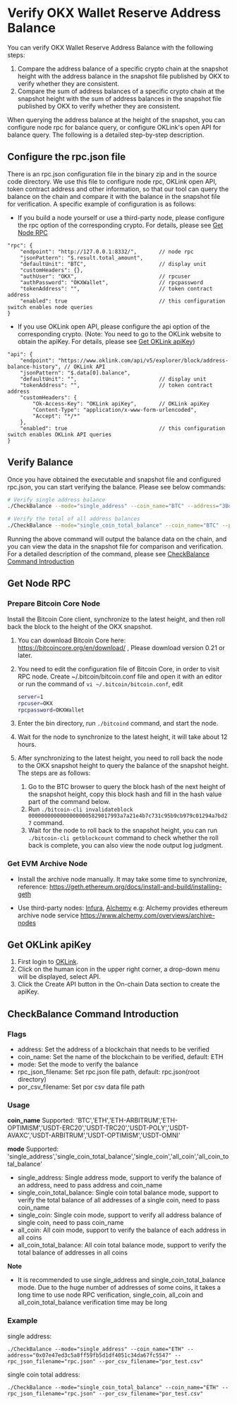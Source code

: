 # Verify OKX Wallet Reserve Address Balance

You can verify OKX Wallet Reserve Address Balance with the following steps:
1. Compare the address balance of a specific crypto chain at the snapshot height with the address balance in the snapshot file published by OKX to verify whether they are consistent.
2. Compare the sum of address balances of a specific crypto chain at the snapshot height with the sum of address balances in the snapshot file published by OKX to verify whether they are consistent.

When querying the address balance at the height of the snapshot, you can configure node rpc for balance query, or configure OKLink's open API for balance query. The following is a detailed step-by-step description.

## Configure the rpc.json file

There is an rpc.json configuration file in the binary zip and in the source code directory. We use this file to configure node rpc, OKLink open API, token contract address and other information, so that our tool can query the balance on the chain and compare it with the balance in the snapshot file for verification. A specific example of configuration is as follows:

- If you build a node yourself or use a third-party node, please configure the rpc option of the corresponding crypto. For details, please see [Get Node RPC](#get-node-rpc)

```text
"rpc": {
    "endpoint": "http://127.0.0.1:8332/",       // node rpc
    "jsonPattern": "$.result.total_amount",
    "defaultUnit": "BTC",                       // display unit
    "customHeaders": {},
    "authUser": "OKX",                          // rpcuser
    "authPassword": "OKXWallet",                // rpcpassword
    "tokenAddress": "",                         // token contract address
    "enabled": true                             // this configuration switch enables node queries
}
```

- If you use OKLink open API, please configure the api option of the corresponding crypto. (Note: You need to go to the OKLink website to obtain the apiKey. For details, please see [Get OKLink apiKey](#get-oklink-apikey))

```text
"api": {
    "endpoint": "https://www.oklink.com/api/v5/explorer/block/address-balance-history", // OKLink API
    "jsonPattern": "$.data[0].balance",
    "defaultUnit": "",                          // display unit
    "tokenAddress": "",                         // token contract address
    "customHeaders": {
        "Ok-Access-Key": "OKLink apiKey",       // OKLink apiKey
        "Content-Type": "application/x-www-form-urlencoded",
        "Accept": "*/*"
    },
    "enabled": true                             // this configuration switch enables OKLink API queries
}
```

## Verify Balance

Once you have obtained the executable and snapshot file and configured rpc.json, you can start verifying the balance. Please see below commands:

```bash
# Verify single address balance
./CheckBalance --mode="single_address" --coin_name="BTC" --address="3BdEq8vnX1o1J4Zpwj6wkPh5FxrgxLAibr" --por_csv_filename=okx_por_20221116.csv

# Verify the total of all address balances
./CheckBalance --mode="single_coin_total_balance" --coin_name="BTC" --por_csv_filename=okx_por_20221116.csv

```

Running the above command will output the balance data on the chain, and you can view the data in the snapshot file for comparison and verification. For a detailed description of the command, please see [CheckBalance Command Introduction](#checkbalance-command-introduction)

## Get Node RPC

### Prepare Bitcoin Core Node

Install the Bitcoin Core client, synchronize to the latest height, and then roll back the block to the height of the OKX snapshot.

1. You can download Bitcoin Core here: <https://bitcoincore.org/en/download/> , Please download version 0.21 or later.
2. You need to edit the configuration file of Bitcoin Core, in order to visit RPC node. Create ~/.bitcoin/bitcoin.conf file and open it with an editor or run the command of `vi ~/.bitcoin/bitcoin.conf`, edit

    ```bash
    server=1
    rpcuser=OKX
    rpcpassword=OKXWallet
    ```

3. Enter the bin directory, run `./bitcoind` command, and start the node.
4. Wait for the node to synchronize to the latest height, it will take about 12 hours.
5. After synchronizing to the latest height, you need to roll back the node to the OKX snapshot height to query the balance of the snapshot height. The steps are as follows:
    1. Go to the BTC browser to query the block hash of the next height of the snapshot height, copy this block hash and fill in the hash value part of the command below.
    2. Run `./bitcoin-cli invalidateblock 00000000000000000005829017993a7a21e4b7c731c95b9cb979c01294a7bd27` command.
    3. Wait for the node to roll back to the snapshot height, you can run `./bitcoin-cli getblockcount` command to check whether the roll back is complete, you can also view the node output log judgment.

### Get EVM Archive Node

- Install the archive node manually. It may take some time to synchronize, reference: <https://geth.ethereum.org/docs/install-and-build/installing-geth>

- Use third-party nodes: [Infura](https://infura.io/), [Alchemy](https://alchemy.com/) e.g: Alchemy provides ethereum archive node service
  <https://www.alchemy.com/overviews/archive-nodes>

## Get OKLink apiKey

1. First login to [OKLink](https://www.oklink.com/en/account/login).
2. Click on the human icon in the upper right corner, a drop-down menu will be displayed, select API.
3. Click the Create API button in the On-chain Data section to create the apiKey.

## CheckBalance Command Introduction

### Flags

* address: Set the address of a blockchain that needs to be verified
* coin_name: Set the name of the blockchain to be verified, default: ETH
* mode: Set the mode to verify the balance
* rpc_json_filename: Set rpc.json file path, default: rpc.json(root directory)
* por_csv_filename: Set por csv data file path

### Usage

**coin_name** Supported: 'BTC','ETH','ETH-ARBITRUM','ETH-OPTIMISM','USDT-ERC20','USDT-TRC20','USDT-POLY','USDT-AVAXC','USDT-ARBITRUM','USDT-OPTIMISM','USDT-OMNI'

**mode** Supported: 'single_address','single_coin_total_balance','single_coin','all_coin','all_coin_total_balance'

* single_address: Single address mode, support to verify the balance of an address, need to pass address and coin_name
* single_coin_total_balance: Single coin total balance mode, support to verify the total balance of all addresses of a single coin, need to pass coin_name
* single_coin: Single coin mode, support to verify all address balance of single coin, need to pass coin_name
* all_coin: All coin mode, support to verify the balance of each address in all coins
* all_coin_total_balance: All coin total balance mode, support to verify the total balance of addresses in all coins

**Note**

* It is recommended to use single_address and single_coin_total_balance mode. Due to the huge number of addresses of some coins, it takes a long time to use node RPC verification, single_coin, all_coin and all_coin_total_balance verification time may be long

### Example

single address:

```shell
./CheckBalance --mode="single_address" --coin_name="ETH" --address="0x07e47ed3c5a8ff59fb5d1df4051c34da67fc5547" --rpc_json_filename="rpc.json" --por_csv_filename="por_test.csv"
```

single coin total address:

```shell
./CheckBalance --mode="single_coin_total_balance" --coin_name="ETH" --rpc_json_filename="rpc.json" --por_csv_filename="por_test.csv"
```